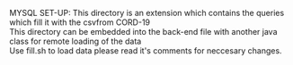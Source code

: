 MYSQL SET-UP:
This directory is an extension which contains the queries which fill it with the csvfrom CORD-19 <br/>
This directory can be embedded into the back-end file with another java class for remote loading of the data<br />
Use fill.sh to load data please read it's comments for neccesary changes.
